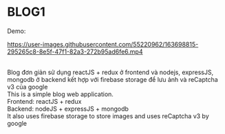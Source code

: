 # BLOG1
Demo: 


https://user-images.githubusercontent.com/55220962/163698815-295265c8-8e5f-47f1-82a3-272b95ad6fe6.mp4

<br/>
Blog đơn giản sử dụng reactJS + redux ở frontend và nodejs, expressJS, mongodb ở backend kết hợp với firebase storage để lưu ảnh và reCaptcha v3 của google
<br>
This is a simple blog web application.<br/>
Frontend: reactJS + redux
<br/>
Backend: nodeJS + expressJS + mongodb
<br/>
It also uses firebase storage to store images and uses reCaptcha v3 by google
